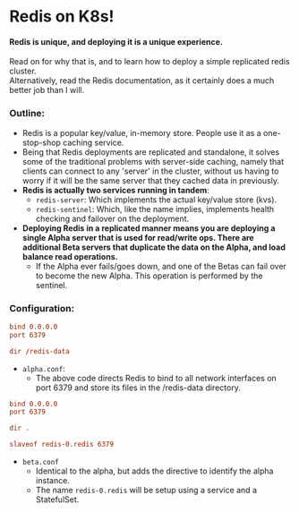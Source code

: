 # Redis on K8s!
#### Redis is unique, and deploying it is a unique experience.
Read on for why that is, and to learn how to deploy a simple replicated redis cluster.  
Alternatively, read the Redis documentation, as it certainly does a much better job than I will.  
  
### Outline:
* Redis is a popular key/value, in-memory store. People use it as a one-stop-shop caching service.
* Being that Redis deployments are replicated and standalone, it solves some of the traditional problems with server-side caching, namely that clients can connect to any 'server' in the cluster, without us having to worry if it will be the same server that they cached data in previously.
* **Redis is actually two services running in tandem**:
  * `redis-server`: Which implements the actual key/value store (kvs).
  * `redis-sentinel`: Which, like the name implies, implements health checking and failover on the deployment.
* **Deploying Redis in a replicated manner means you are deploying a single Alpha server that is used for read/write ops. There are additional Beta servers that duplicate the data on the Alpha, and load balance read operations.**
  * If the Alpha ever fails/goes down, and one of the Betas can fail over to become the new Alpha. This operation is performed by the sentinel.

### Configuration:
```alpha.conf
bind 0.0.0.0
port 6379

dir /redis-data
```
* `alpha.conf`:
  * The above code directs Redis to bind to all network interfaces on port 6379 and store its files in the /redis-data directory.
```beta.conf
bind 0.0.0.0
port 6379

dir .

slaveof redis-0.redis 6379
```
* `beta.conf`
  * Identical to the alpha, but adds the directive to identify the alpha instance.
  * The name `redis-0.redis` will be setup using a service and a StatefulSet.
